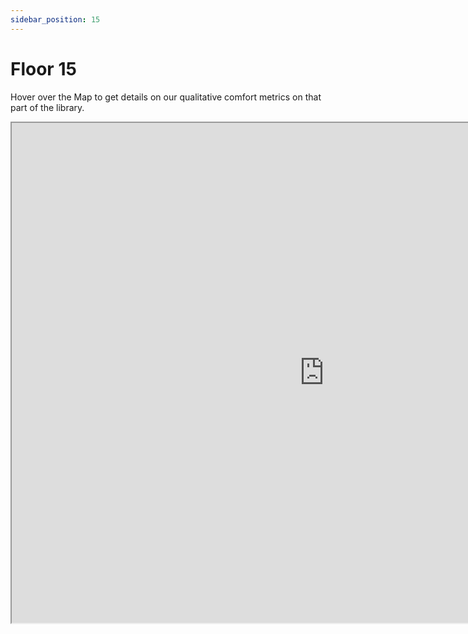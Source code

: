 ```yaml
---
sidebar_position: 15
---
```


# Floor 15

Hover over the Map to get details on our qualitative comfort metrics on that part of the library. 

<iframe src="https://suobset.github.io/iCons/iCons3-CS1/qualitative-floormaps/floor15.html" width="1000" height="800"></iframe>